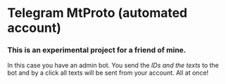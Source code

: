 # Telegram MtProto (automated account)

### This is an experimental project for a friend of mine.  

In this case you have an admin bot. You send the _IDs and the texts_ to the bot and by a click all texts will be sent from your account. All at once!